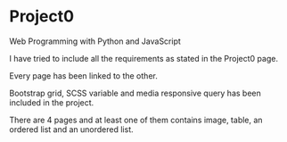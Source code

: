 # Project0

Web Programming with Python and JavaScript

I have tried to include all the requirements as stated in the Project0 page.

Every page has been linked to the other.

Bootstrap grid, SCSS variable and media responsive query has been included in the project.

There are 4 pages and at least one of them contains image, table, an ordered list and an unordered list.
